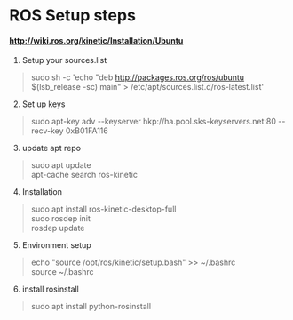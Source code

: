 # ROS Setup steps
#### http://wiki.ros.org/kinetic/Installation/Ubuntu

1. Setup your sources.list  
>sudo sh -c 'echo "deb http://packages.ros.org/ros/ubuntu $(lsb_release -sc) main" > /etc/apt/sources.list.d/ros-latest.list'

2. Set up keys
>sudo apt-key adv --keyserver hkp://ha.pool.sks-keyservers.net:80 --recv-key 0xB01FA116

3. update apt repo
>sudo apt update  
>apt-cache search ros-kinetic

4. Installation
> sudo apt install ros-kinetic-desktop-full  
> sudo rosdep init  
> rosdep update  

5. Environment setup
> echo "source /opt/ros/kinetic/setup.bash" >> ~/.bashrc  
> source ~/.bashrc

6. install rosinstall
> sudo apt install python-rosinstall

